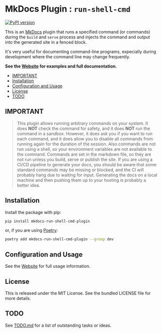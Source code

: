 # MkDocs Plugin : `run-shell-cmd` <!-- omit in toc -->

[![PyPI version](https://badge.fury.io/py/mkdocs-run-shell-cmd-plugin.svg)](https://badge.fury.io/py/mkdocs-run-shell-cmd-plugin)

This is an [MkDocs](https://www.mkdocs.org/) plugin that runs a specified
command (or commands) during the `build` and `serve` process and injects the
command and output into the generated site in a fenced block.

It's very useful for documenting command-line programs, expecially during
development where the command line may change frequently.

**See the [Website][website] for examples and full documentation.**

- [IMPORTANT](#important)
- [Installation](#installation)
- [Configuration and Usage](#configuration-and-usage)
- [License](#license)
- [TODO](#todo)

## IMPORTANT

  > This plugin allows running arbitrary commands on your system. It does
  > **NOT** check the command for safety, and it does **NOT** run the command in
  > a sandbox. However, it does ask you if you want to run each command, and it
  > does allow you to disable all commands from running again for the duration
  > of the session. Also commands are not run using a shell, so your environment
  > variables are not available to the command. Commands are set in the markdown
  > file, so they are not run unless you build, serve or publish the site. If
  > you are using a CI/CD pipeline to generate your docs, you should be aware
  > that some standard commands may be missing or blocked, and the CI will
  > probably hang due to waiting for input. Generating the docs on a local
  > machine and then pushing them up to your hosting is probably a better idea.

## Installation

Install the package with pip:

```bash
pip install mkdocs-run-shell-cmd-plugin
```

or, if you are using [Poetry](https://python-poetry.org):

```bash
poetry add mkdocs-run-shell-cmd-plugin --group dev
```

## Configuration and Usage

See the [Website][website] for
full usage information.

## License

This is released under the MIT License. See the bundled LICENSE file for more
details.

## TODO

See [TODO.md](TODO.md) for a list of outstanding tasks or ideas.

[website]: https://seapagan.github.io/mkdocs-run-shell-cmd-plugin/
